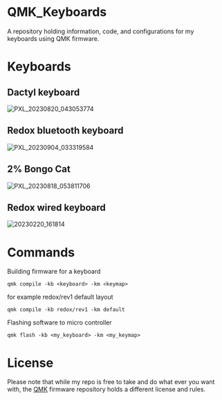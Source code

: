 # QMK_Keyboards
 A repository holding information, code, and configurations for my keyboards using QMK firmware. 

# Keyboards

## Dactyl keyboard 
![PXL_20230820_043053774](https://github.com/JackEverson/keyboard_project/assets/111256162/a4b3f76a-5fad-4945-819f-654c099ebac6)


## Redox bluetooth keyboard
![PXL_20230904_033319584](https://github.com/JackEverson/keyboard_project/assets/111256162/cfa21682-3c51-474e-93a3-cebcf698170b)


## 2% Bongo Cat 
![PXL_20230818_053811706](https://github.com/JackEverson/keyboard_project/assets/111256162/27d2de90-5f16-44c7-b0b9-cd26768e2c29)


## Redox wired keyboard
![20230220_161814](https://user-images.githubusercontent.com/111256162/220501778-74e25547-a3d0-4bc1-a29b-1218343e7bb3.jpg)


# Commands 
Building firmware for a keyboard
```
qmk compile -kb <keyboard> -km <keymap>
```

for example redox/rev1 default layout
```
qmk compile -kb redox/rev1 -km default
```


Flashing software to micro controller
```
qmk flash -kb <my_keyboard> -km <my_keymap>
```
# License
Please note that while my repo is free to take and do what ever you want with, the [QMK](https://github.com/qmk/qmk_firmware) firmware repository holds a different license and rules.